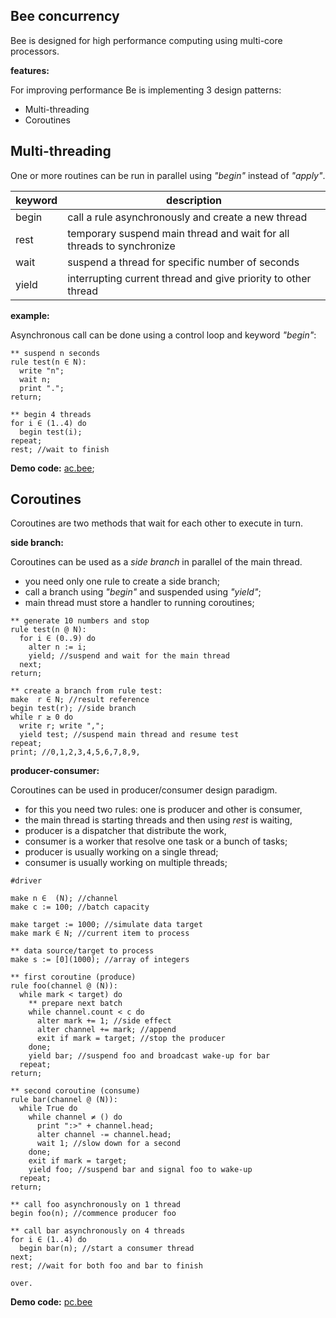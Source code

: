 ## Bee concurrency

Bee is designed for high performance computing using multi-core processors.

**features:**

For improving performance Be is implementing 3 design patterns:

* Multi-threading
* Coroutines

## Multi-threading

One or more routines can be run in parallel using _"begin"_ instead of _"apply"_.

keyword | description
--------|----------------------------------------------------------------------
begin   | call a rule asynchronously and create a new thread
rest    | temporary suspend main thread and wait for all threads to synchronize
wait    | suspend a thread for specific number of seconds
yield   | interrupting current thread and give priority to other thread

**example:**

Asynchronous call can be done using a control loop and keyword _"begin"_:

```** suspend n seconds
rule test(n ∈ N):
  write "n";
  wait n;
  print ".";
return;
** begin 4 threads
for i ∈ (1..4) do
  begin test(i);
repeat;
rest; //wait to finish
```

**Demo code:** [ac.bee](./demo/ac.bee);

## Coroutines 

Coroutines are two methods that wait for each other to execute in turn.

**side branch:**

Coroutines can be used as a _side branch_ in parallel of the main thread.

* you need only one rule to create a side branch;
* call a branch using _"begin"_ and suspended using _"yield"_;
* main thread must store a handler to running coroutines;

```
** generate 10 numbers and stop
rule test(n @ N):
  for i ∈ (0..9) do
    alter n := i;
    yield; //suspend and wait for the main thread
  next;
return;

** create a branch from rule test:
make  r ∈ N; //result reference
begin test(r); //side branch 
while r ≥ 0 do
  write r; write ",";
  yield test; //suspend main thread and resume test 
repeat;
print; //0,1,2,3,4,5,6,7,8,9,
```

**producer-consumer:**

Coroutines can be used in producer/consumer design paradigm.

* for this you need two rules: one is producer and other is consumer,
* the main thread is starting threads and then using _rest_ is waiting,
* producer is a dispatcher that distribute the work,
* consumer is a worker that resolve one task or a bunch of tasks;
* producer is usually working on a single thread;
* consumer is usually working on multiple threads;

```
#driver

make n ∈  (N); //channel
make c := 100; //batch capacity

make target := 1000; //simulate data target
make mark ∈ N; //current item to process

** data source/target to process
make s := [0](1000); //array of integers
** first coroutine (produce)
rule foo(channel @ (N)):
  while mark < target) do 
    ** prepare next batch
    while channel.count < c do
      alter mark += 1; //side effect
      alter channel += mark; //append
      exit if mark = target; //stop the producer
    done;
    yield bar; //suspend foo and broadcast wake-up for bar
  repeat;  
return;
** second coroutine (consume)
rule bar(channel @ (N)):  
  while True do
    while channel ≠ () do
      print ":>" + channel.head;  
      alter channel -= channel.head;
      wait 1; //slow down for a second
    done;
    exit if mark = target;          
    yield foo; //suspend bar and signal foo to wake-up
  repeat;  
return;
** call foo asynchronously on 1 thread
begin foo(n); //commence producer foo 

** call bar asynchronously on 4 threads
for i ∈ (1..4) do
  begin bar(n); //start a consumer thread
next;  
rest; //wait for both foo and bar to finish

over.
``` 

**Demo code:** [pc.bee](./demo/pc.bee)
